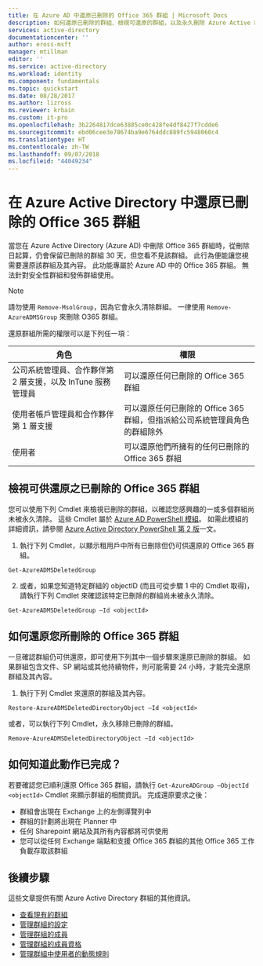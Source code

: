 ```yaml
---
title: 在 Azure AD 中還原已刪除的 Office 365 群組 | Microsoft Docs
description: 如何還原已刪除的群組、檢視可還原的群組，以及永久刪除 Azure Active Directory 中的群組
services: active-directory
documentationcenter: ''
author: eross-msft
manager: mtillman
editor: ''
ms.service: active-directory
ms.workload: identity
ms.component: fundamentals
ms.topic: quickstart
ms.date: 08/28/2017
ms.author: lizross
ms.reviewer: krbain
ms.custom: it-pro
ms.openlocfilehash: 3b2264817dce63885ce0c428fe4df8427f7cdde6
ms.sourcegitcommit: ebd06cee3e78674ba9e6764ddc889fc5948060c4
ms.translationtype: HT
ms.contentlocale: zh-TW
ms.lasthandoff: 09/07/2018
ms.locfileid: "44049234"
---
```

# <a name="restore-a-deleted-office-365-group-in-azure-active-directory"></a>在 Azure Active Directory 中還原已刪除的 Office 365 群組

當您在 Azure Active Directory (Azure AD) 中刪除 Office 365 群組時，從刪除日起算，仍會保留已刪除的群組 30 天，但您看不見該群組。 此行為便能讓您視需要還原該群組及其內容。 此功能專屬於 Azure AD 中的 Office 365 群組。 無法針對安全性群組和發佈群組使用。

> [!NOTE]
> 請勿使用 `Remove-MsolGroup`，因為它會永久清除群組。 一律使用 `Remove-AzureADMSGroup` 來刪除 O365 群組。

還原群組所需的權限可以是下列任一項：

角色 | 權限
--------- | ---------
公司系統管理員、合作夥伴第 2 層支援，以及 InTune 服務管理員 | 可以還原任何已刪除的 Office 365 群組
使用者帳戶管理員和合作夥伴第 1 層支援 | 可以還原任何已刪除的 Office 365 群組，但指派給公司系統管理員角色的群組除外
使用者 | 可以還原他們所擁有的任何已刪除的 Office 365 群組


## <a name="view-the-deleted-office-365-groups-that-are-available-to-restore"></a>檢視可供還原之已刪除的 Office 365 群組

您可以使用下列 Cmdlet 來檢視已刪除的群組，以確認您感興趣的一或多個群組尚未被永久清除。 這些 Cmdlet 屬於 [Azure AD PowerShell 模組](https://www.powershellgallery.com/packages/AzureAD/)。 如需此模組的詳細資訊，請參閱 [Azure Active Directory PowerShell 第 2 版](/powershell/azure/install-adv2?view=azureadps-2.0)一文。

1.  執行下列 Cmdlet，以顯示租用戶中所有已刪除但仍可供還原的 Office 365 群組。
   
  ```
  Get-AzureADMSDeletedGroup
  ```

2.  或者，如果您知道特定群組的 objectID (而且可從步驟 1 中的 Cmdlet 取得)，請執行下列 Cmdlet 來確認該特定已刪除的群組尚未被永久清除。
  
  ```
  Get-AzureADMSDeletedGroup –Id <objectId>
  ```

## <a name="how-to-restore-your-deleted-office-365-group"></a>如何還原您所刪除的 Office 365 群組
一旦確認群組仍可供還原，即可使用下列其中一個步驟來還原已刪除的群組。 如果群組包含文件、SP 網站或其他持續物件，則可能需要 24 小時，才能完全還原群組及其內容。

1.  執行下列 Cmdlet 來還原的群組及其內容。
 
 ```
 Restore-AzureADMSDeletedDirectoryObject –Id <objectId>
 ``` 

或者，可以執行下列 Cmdlet，永久移除已刪除的群組。
 ```
 Remove-AzureADMSDeletedDirectoryObject –Id <objectId>
 ```

## <a name="how-do-you-know-this-worked"></a>如何知道此動作已完成？

若要確認您已順利還原 Office 365 群組，請執行 `Get-AzureADGroup –ObjectId <objectId>` Cmdlet 來顯示群組的相關資訊。 完成還原要求之後：

- 群組會出現在 Exchange 上的左側導覽列中
- 群組的計劃將出現在 Planner 中
- 任何 Sharepoint 網站及其所有內容都將可供使用
- 您可以從任何 Exchange 端點和支援 Office 365 群組的其他 Office 365 工作負載存取該群組

## <a name="next-steps"></a>後續步驟
這些文章提供有關 Azure Active Directory 群組的其他資訊。

* [查看現有的群組](../fundamentals/active-directory-groups-view-azure-portal.md)
* [管理群組的設定](../fundamentals/active-directory-groups-settings-azure-portal.md)
* [管理群組的成員](../fundamentals/active-directory-groups-members-azure-portal.md)
* [管理群組的成員資格](../fundamentals/active-directory-groups-membership-azure-portal.md)
* [管理群組中使用者的動態規則](groups-dynamic-membership.md)
